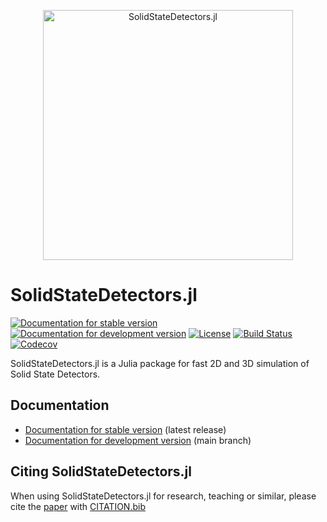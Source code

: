 <p align="center">
<picture>
  <source media="(prefers-color-scheme: light)" srcset="docs/src/assets/logo.svg">
  <source media="(prefers-color-scheme: dark)" srcset="docs/src/assets/logo_dark.svg">
  <img alt="SolidStateDetectors.jl" width = 400>
</picture>
</ü> </div> 

# SolidStateDetectors.jl

[![Documentation for stable version](https://img.shields.io/badge/docs-stable-blue.svg)](https://JuliaPhysics.github.io/SolidStateDetectors.jl/stable)
[![Documentation for development version](https://img.shields.io/badge/docs-main-blue.svg)](https://JuliaPhysics.github.io/SolidStateDetectors.jl/main)
[![License](http://img.shields.io/badge/license-MIT-brightgreen.svg?style=flat)](LICENSE.md)
[![Build Status](https://github.com/JuliaPhysics/SolidStateDetectors.jl/workflows/CI/badge.svg?branch=main)](https://github.com/JuliaPhysics/SolidStateDetectors.jl/actions?query=workflow%3ACI)
[![Codecov](https://codecov.io/gh/JuliaPhysics/SolidStateDetectors.jl/branch/main/graph/badge.svg)](https://codecov.io/gh/JuliaPhysics/SolidStateDetectors.jl)

SolidStateDetectors.jl is a Julia package for fast 2D and 3D simulation of Solid State Detectors.

## Documentation

* [Documentation for stable version](https://JuliaPhysics.github.io/SolidStateDetectors.jl/stable) (latest release)
* [Documentation for development version](https://JuliaPhysics.github.io/SolidStateDetectors.jl/main) (main branch)

## Citing SolidStateDetectors.jl

When using SolidStateDetectors.jl for research, teaching or similar, please cite the [paper](https://doi.org/10.1088/1748-0221/16/08/p08007) with [CITATION.bib](CITATION.bib)